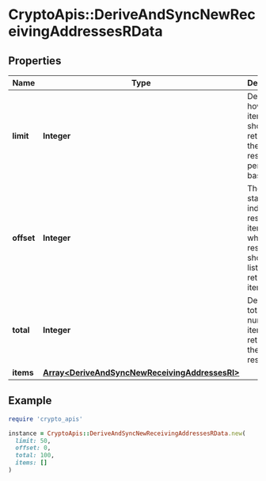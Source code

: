 # CryptoApis::DeriveAndSyncNewReceivingAddressesRData

## Properties

| Name | Type | Description | Notes |
| ---- | ---- | ----------- | ----- |
| **limit** | **Integer** | Defines how many items should be returned in the response per page basis. |  |
| **offset** | **Integer** | The starting index of the response items, i.e. where the response should start listing the returned items. |  |
| **total** | **Integer** | Defines the total number of items returned in the response. |  |
| **items** | [**Array&lt;DeriveAndSyncNewReceivingAddressesRI&gt;**](DeriveAndSyncNewReceivingAddressesRI.md) |  |  |

## Example

```ruby
require 'crypto_apis'

instance = CryptoApis::DeriveAndSyncNewReceivingAddressesRData.new(
  limit: 50,
  offset: 0,
  total: 100,
  items: []
)
```

